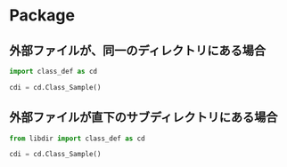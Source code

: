 # Package

## 外部ファイルが、同一のディレクトリにある場合

```python
import class_def as cd

cdi = cd.Class_Sample()
```


## 外部ファイルが直下のサブディレクトリにある場合
``` python
from libdir import class_def as cd

cdi = cd.Class_Sample()
```
